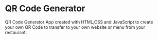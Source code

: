 # QR Code Generator
 QR Code Generator App created with HTML,CSS and JavaScript to create your own QR Code to transfer to your own website or menu from your restaurant.
